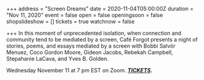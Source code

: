+++
address = "Screen Dreams"
date = 2020-11-04T05:00:00Z
duration = "Nov 11, 2020"
event = false
open = false
openingsoon = false
shopslideshow = []
tickets = true
watchnow = false

+++
In this moment of unprecedented isolation, when connection and community tend to be mediated by a screen, Café Forgot presents a night of stories, poems, and essays mediated by a screen with Bobbi Salvör Menuez, Coco Gordon Moore, Gideon Jacobs, Rebekah Campbell, Stepahanie LaCava, and Yves B. Golden.

Wednesday November 11 at 7 pm EST on Zoom. [**_TICKETS_**](https://shop.cafeforgot.com/product/screen-dreams/2439?cp=true&sa=true&sbp=false&q=false "tickets")**_._** 